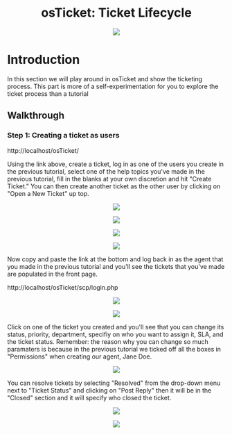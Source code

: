 <h1 align="center">osTicket: Ticket Lifecycle</h1>

<p align="center">
<img src="https://i.imgur.com/Clzj7Xs.png"/>
</p>

<h1>Introduction</h1>
In this section we will play around in osTicket and show the ticketing process. This part is more of a self-experimentation for you to explore the ticket process than a tutorial<br />

<h2>Walkthrough</h2>

<h3>Step 1: Creating a ticket as users</h3>

http://localhost/osTicket/ 

Using the link above, create a ticket, log in as one of the users you create in the previous tutorial, select one of the help topics you've made in the previous tutorial, fill in the blanks at your own discretion and hit "Create Ticket." You can then create another ticket as the other user by clicking on "Open a New Ticket" up top.

 <p align="center">
<img src="https://github.com/Mwajiduddin/Mwajiduddin/blob/main/images/g1.png" />
</p>

 <p align="center">
<img src="https://github.com/Mwajiduddin/Mwajiduddin/blob/main/images/g2.png" />
</p>

 <p align="center">
<img src="https://github.com/Mwajiduddin/Mwajiduddin/blob/main/images/g3.png" />
</p>

 <p align="center">
<img src="https://github.com/Mwajiduddin/Mwajiduddin/blob/main/images/g4.png" />
</p>

Now copy and paste the link at the bottom and log back in as the agent that you made in the previous tutorial and you'll see the tickets that you've made are populated in the front page.

http://localhost/osTicket/scp/login.php

 <p align="center">
<img src="https://github.com/Mwajiduddin/Mwajiduddin/blob/main/images/g5.png" />
</p>

 <p align="center">
<img src="https://github.com/Mwajiduddin/Mwajiduddin/blob/main/images/g6.png" />
</p>


Click on one of the ticket you created and you'll see that you can change its status, priority, department, specifiy on who you want to assign it, SLA, and the ticket status. Remember: the reason why you can change so much paramaters is because in the previous tutorial we ticked off all the boxes in "Permissions" when creating our agent, Jane Doe.

 <p align="center">
<img src="https://github.com/Mwajiduddin/Mwajiduddin/blob/main/images/g7.png" />
</p>

You can resolve tickets by selecting "Resolved" from the drop-down menu next to "Ticket Status" and clicking on "Post Reply" then it will be in the "Closed" section and it will specify who closed the ticket. 


<p align="center">
<img src="https://github.com/Mwajiduddin/Mwajiduddin/blob/main/images/g8.png" />
</p>

 <p align="center">
<img src="https://github.com/Mwajiduddin/Mwajiduddin/blob/main/images/g9.png" />
</p>




























